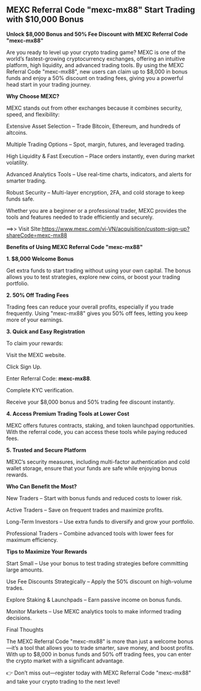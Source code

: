 ## MEXC Referral Code "mexc-mx88" Start Trading with $10,000 Bonus

**Unlock $8,000 Bonus and 50% Fee Discount with MEXC Referral Code "mexc-mx88"**

Are you ready to level up your crypto trading game? MEXC is one of the world’s fastest-growing cryptocurrency exchanges, offering an intuitive platform, high liquidity, and advanced trading tools. By using the MEXC Referral Code "mexc-mx88", new users can claim up to $8,000 in bonus funds and enjoy a 50% discount on trading fees, giving you a powerful head start in your trading journey.

**Why Choose MEXC?**

MEXC stands out from other exchanges because it combines security, speed, and flexibility:

Extensive Asset Selection – Trade Bitcoin, Ethereum, and hundreds of altcoins.

Multiple Trading Options – Spot, margin, futures, and leveraged trading.

High Liquidity & Fast Execution – Place orders instantly, even during market volatility.

Advanced Analytics Tools – Use real-time charts, indicators, and alerts for smarter trading.

Robust Security – Multi-layer encryption, 2FA, and cold storage to keep funds safe.

Whether you are a beginner or a professional trader, MEXC provides the tools and features needed to trade efficiently and securely.

==>> Visit SIte:https://www.mexc.com/vi-VN/acquisition/custom-sign-up?shareCode=mexc-mx88

**Benefits of Using MEXC Referral Code "mexc-mx88"**

**1. $8,000 Welcome Bonus**

Get extra funds to start trading without using your own capital. The bonus allows you to test strategies, explore new coins, or boost your trading portfolio.

**2. 50% Off Trading Fees**

Trading fees can reduce your overall profits, especially if you trade frequently. Using "mexc-mx88" gives you 50% off fees, letting you keep more of your earnings.

**3. Quick and Easy Registration**

To claim your rewards:

Visit the MEXC website.

Click Sign Up.

Enter Referral Code: **mexc-mx88**.

Complete KYC verification.

Receive your $8,000 bonus and 50% trading fee discount instantly.

**4. Access Premium Trading Tools at Lower Cost**

MEXC offers futures contracts, staking, and token launchpad opportunities. With the referral code, you can access these tools while paying reduced fees.

**5. Trusted and Secure Platform**

MEXC’s security measures, including multi-factor authentication and cold wallet storage, ensure that your funds are safe while enjoying bonus rewards.

**Who Can Benefit the Most?**

New Traders – Start with bonus funds and reduced costs to lower risk.

Active Traders – Save on frequent trades and maximize profits.

Long-Term Investors – Use extra funds to diversify and grow your portfolio.

Professional Traders – Combine advanced tools with lower fees for maximum efficiency.

**Tips to Maximize Your Rewards**

Start Small – Use your bonus to test trading strategies before committing large amounts.

Use Fee Discounts Strategically – Apply the 50% discount on high-volume trades.

Explore Staking & Launchpads – Earn passive income on bonus funds.

Monitor Markets – Use MEXC analytics tools to make informed trading decisions.

Final Thoughts

The MEXC Referral Code "mexc-mx88" is more than just a welcome bonus—it’s a tool that allows you to trade smarter, save money, and boost profits. With up to $8,000 in bonus funds and 50% off trading fees, you can enter the crypto market with a significant advantage.

👉 Don’t miss out—register today with MEXC Referral Code "mexc-mx88" and take your crypto trading to the next level!
